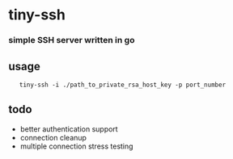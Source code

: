 # tiny-ssh
### simple SSH server written in go

## usage

```
   tiny-ssh -i ./path_to_private_rsa_host_key -p port_number
```

## todo

- better authentication support
- connection cleanup
- multiple connection stress testing